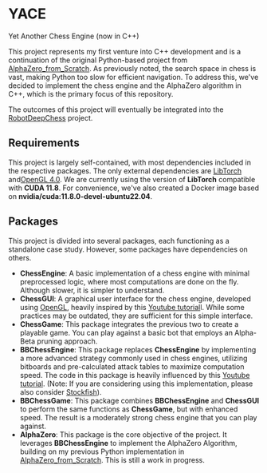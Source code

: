 # YACE

Yet Another Chess Engine (now in C++)

This project represents my first venture into C++ development and is a continuation of the original Python-based project from [AlphaZero_from_Scratch](https://github.com/Joel-Baptista/AlphaZero_from_Scratch). As previously noted, the search space in chess is vast, making Python too slow for efficient navigation. To address this, we've decided to implement the chess engine and the AlphaZero algorithm in C++, which is the primary focus of this repository.

The outcomes of this project will eventually be integrated into the [RobotDeepChess](https://github.com/Joel-Baptista/RobotDeepChess) project.

## Requirements

This project is largely self-contained, with most dependencies included in the respective packages. The only external dependencies are [LibTorch](https://pytorch.org/get-started/locally/) and[OpenGL 4.0](https://www.opengl.org/). We are currently using the version of **LibTorch** compatible with **CUDA 11.8**. For convenience, we've also created a Docker image based on **nvidia/cuda:11.8.0-devel-ubuntu22.04**.

## Packages

This project is divided into several packages, each functioning as a standalone case study. However, some packages have dependencies on others.

- **ChessEngine**: A basic implementation of a chess engine with minimal preprocessed logic, where most computations are done on the fly. Although slower, it is simpler to understand.
- **ChessGUI**: A graphical user interface for the chess engine, developed using [OpenGL](https://www.opengl.org/), heavily inspired by this [Youtube tutorial](https://www.youtube.com/watch?v=W3gAzLwfIP0&list=PLlrATfBNZ98foTJPJ_Ev03o2oq3-GGOS2&ab_channel=TheCherno)l. While some practices may be outdated, they are sufficient for this simple interface.
- **ChessGame**: This package integrates the previous two to create a playable game. You can play against a basic bot that employs an Alpha-Beta pruning approach.
- **BBChessEngine**: This package replaces **ChessEngine** by implementing a more advanced strategy commonly used in chess engines, utilizing bitboards and pre-calculated attack tables to maximize computation speed. The code in this package is heavily influenced by this [Youtube tutorial](https://www.youtube.com/watch?v=QUNP-UjujBM&list=PLmN0neTso3Jxh8ZIylk74JpwfiWNI76Cs&ab_channel=ChessProgramming). (Note: If you are considering using this implementation, please also consider [Stockfish](https://github.com/official-stockfish/Stockfish)).
- **BBChessGame**: This package combines **BBChessEngine** and **ChessGUI** to perform the same functions as **ChessGame**, but with enhanced speed. The result is a moderately strong chess engine that you can play against.
- **AlphaZero**: This package is the core objective of the project. It leverages **BBChessEngine** to implement the AlphaZero Algorithm, building on my previous Python implementation in [AlphaZero_from_Scratch](https://github.com/Joel-Baptista/AlphaZero_from_Scratch). This is still a work in progress.